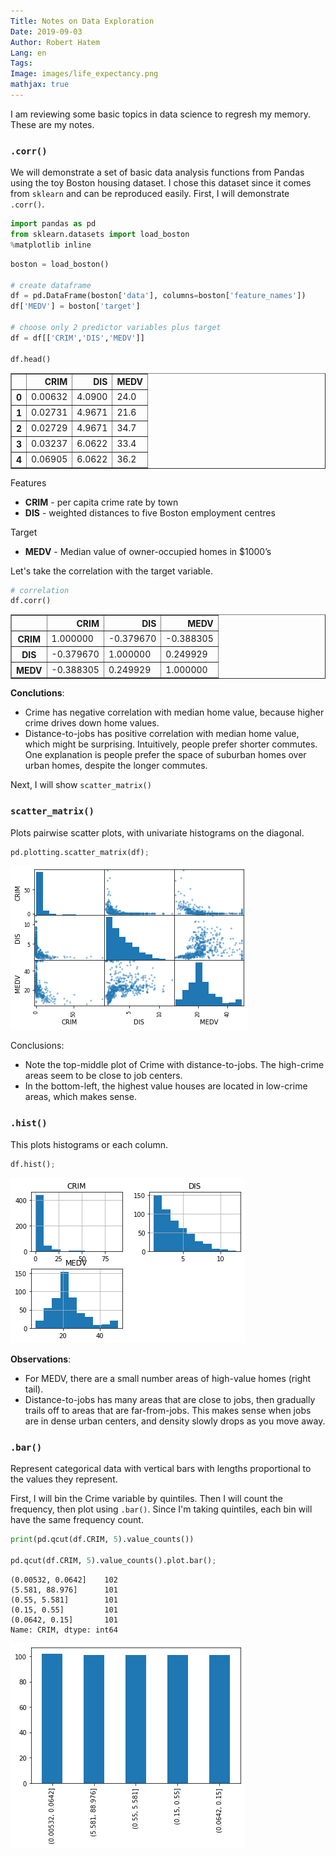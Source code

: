 ```yaml
---
Title: Notes on Data Exploration
Date: 2019-09-03
Author: Robert Hatem
Lang: en
Tags:
Image: images/life_expectancy.png
mathjax: true
---
```


I am reviewing some basic topics in data science to regresh my memory. These are my notes.

### `.corr()`
We will demonstrate a set of basic data analysis functions from Pandas using the toy Boston housing dataset. I chose this dataset since it comes from `sklearn` and can be reproduced easily. First, I will demonstrate `.corr()`.


```python
import pandas as pd
from sklearn.datasets import load_boston
%matplotlib inline
```


```python
boston = load_boston()

# create dataframe
df = pd.DataFrame(boston['data'], columns=boston['feature_names'])
df['MEDV'] = boston['target']

# choose only 2 predictor variables plus target
df = df[['CRIM','DIS','MEDV']]

df.head()
```




<div>
<style scoped>
    .dataframe tbody tr th:only-of-type {
        vertical-align: middle;
    }

    .dataframe tbody tr th {
        vertical-align: top;
    }

    .dataframe thead th {
        text-align: right;
    }
</style>
<table border="1" class="dataframe">
  <thead>
    <tr style="text-align: right;">
      <th></th>
      <th>CRIM</th>
      <th>DIS</th>
      <th>MEDV</th>
    </tr>
  </thead>
  <tbody>
    <tr>
      <th>0</th>
      <td>0.00632</td>
      <td>4.0900</td>
      <td>24.0</td>
    </tr>
    <tr>
      <th>1</th>
      <td>0.02731</td>
      <td>4.9671</td>
      <td>21.6</td>
    </tr>
    <tr>
      <th>2</th>
      <td>0.02729</td>
      <td>4.9671</td>
      <td>34.7</td>
    </tr>
    <tr>
      <th>3</th>
      <td>0.03237</td>
      <td>6.0622</td>
      <td>33.4</td>
    </tr>
    <tr>
      <th>4</th>
      <td>0.06905</td>
      <td>6.0622</td>
      <td>36.2</td>
    </tr>
  </tbody>
</table>
</div>



Features
* __CRIM__ - per capita crime rate by town
* __DIS__ - weighted distances to five Boston employment centres

Target
* __MEDV__ - Median value of owner-occupied homes in \$1000’s

Let's take the correlation with the target variable.


```python
# correlation
df.corr()
```




<div>
<style scoped>
    .dataframe tbody tr th:only-of-type {
        vertical-align: middle;
    }

    .dataframe tbody tr th {
        vertical-align: top;
    }

    .dataframe thead th {
        text-align: right;
    }
</style>
<table border="1" class="dataframe">
  <thead>
    <tr style="text-align: right;">
      <th></th>
      <th>CRIM</th>
      <th>DIS</th>
      <th>MEDV</th>
    </tr>
  </thead>
  <tbody>
    <tr>
      <th>CRIM</th>
      <td>1.000000</td>
      <td>-0.379670</td>
      <td>-0.388305</td>
    </tr>
    <tr>
      <th>DIS</th>
      <td>-0.379670</td>
      <td>1.000000</td>
      <td>0.249929</td>
    </tr>
    <tr>
      <th>MEDV</th>
      <td>-0.388305</td>
      <td>0.249929</td>
      <td>1.000000</td>
    </tr>
  </tbody>
</table>
</div>



__Conclutions__:
* Crime has negative correlation with median home value, because higher crime drives down home values.
* Distance-to-jobs has positive correlation with median home value, which might be surprising. Intuitively, people prefer shorter commutes. One explanation is people prefer the space of suburban homes over urban homes, despite the longer commutes.

Next, I will show `scatter_matrix()`

### `scatter_matrix()`
Plots pairwise scatter plots, with univariate histograms on the diagonal.


```python
pd.plotting.scatter_matrix(df);
```


![png](../images/output_8_0.png)


Conclusions:
* Note the top-middle plot of Crime with distance-to-jobs. The high-crime areas seem to be close to job centers.
* In the bottom-left, the highest value houses are located in low-crime areas, which makes sense.

### `.hist()`
This plots histograms or each column.


```python
df.hist();
```


![png](../images/output_11_0.png)


__Observations__:
* For MEDV, there are a small number areas of high-value homes (right tail).
* Distance-to-jobs has many areas that are close to jobs, then gradually trails off to areas that are far-from-jobs. This makes sense when jobs are in dense urban centers, and density slowly drops as you move away.

### `.bar()`
Represent categorical data with vertical bars with lengths proportional to the values they represent.

First, I will bin the Crime variable by quintiles. Then I will count the frequency, then plot using `.bar()`. Since I'm taking quintiles, each bin will have the same frequency count.


```python
print(pd.qcut(df.CRIM, 5).value_counts())

pd.qcut(df.CRIM, 5).value_counts().plot.bar();
```

    (0.00532, 0.0642]    102
    (5.581, 88.976]      101
    (0.55, 5.581]        101
    (0.15, 0.55]         101
    (0.0642, 0.15]       101
    Name: CRIM, dtype: int64



![png](../images/output_14_1.png)